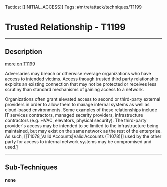 Tactics: [[INITIAL_ACCESS]]
Tags: #mitre/attack/techniques/T1199 

# Trusted Relationship - T1199
---
## Description
[more on T1199](https://attack.mitre.org/techniques/T1199)

Adversaries may breach or otherwise leverage organizations who have access to intended victims. Access through trusted third party relationship exploits an existing connection that may not be protected or receives less scrutiny than standard mechanisms of gaining access to a network.

Organizations often grant elevated access to second or third-party external providers in order to allow them to manage internal systems as well as cloud-based environments. Some examples of these relationships include IT services contractors, managed security providers, infrastructure contractors (e.g. HVAC, elevators, physical security). The third-party provider's access may be intended to be limited to the infrastructure being maintained, but may exist on the same network as the rest of the enterprise. As such, [[T1078_Valid Accounts|Valid Accounts (T1078)]] used by the other party for access to internal network systems may be compromised and used.[1](https://us-cert.cisa.gov/APTs-Targeting-IT-Service-Provider-Customers)

---
## Sub-Techniques

#### none